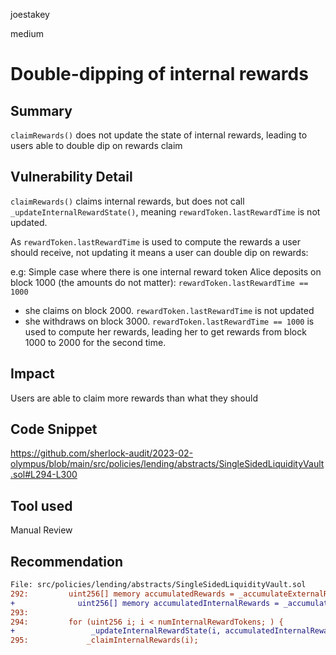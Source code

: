 joestakey

medium

# Double-dipping of internal rewards

## Summary
`claimRewards()` does not update the state of internal rewards, leading to users able to double dip on rewards claim
 
## Vulnerability Detail
`claimRewards()` claims internal rewards, but does not call `_updateInternalRewardState()`, meaning `rewardToken.lastRewardTime` is not updated.

As `rewardToken.lastRewardTime` is used to compute the rewards a user should receive, not updating it means a user can double dip on rewards:

e.g:
Simple case where there is one internal reward token
Alice deposits on block 1000 (the amounts do not matter): `rewardToken.lastRewardTime == 1000`
- she claims on block 2000. `rewardToken.lastRewardTime` is not updated
- she withdraws on block 3000. `rewardToken.lastRewardTime == 1000` is used to compute her rewards, leading her to get rewards from block 1000 to 2000 for the second time.

## Impact
Users are able to claim more rewards than what they should

## Code Snippet
https://github.com/sherlock-audit/2023-02-olympus/blob/main/src/policies/lending/abstracts/SingleSidedLiquidityVault.sol#L294-L300

## Tool used
Manual Review

## Recommendation
```diff
File: src/policies/lending/abstracts/SingleSidedLiquidityVault.sol
292:         uint256[] memory accumulatedRewards = _accumulateExternalRewards();
+              uint256[] memory accumulatedInternalRewards = _accumulateInternalRewards();
293: 
294:         for (uint256 i; i < numInternalRewardTokens; ) {
+                 _updateInternalRewardState(i, accumulatedInternalRewards[i])
295:             _claimInternalRewards(i); 
```